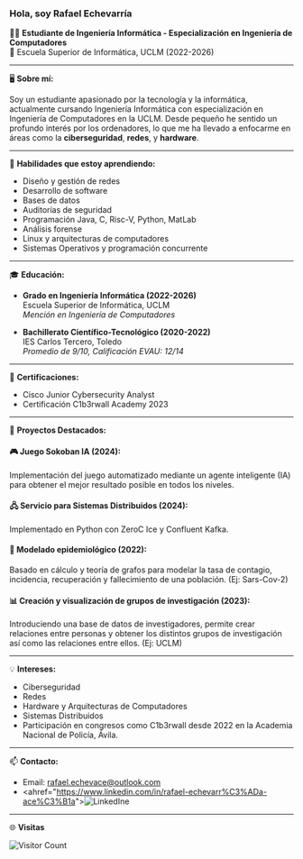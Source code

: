 
### Hola, soy Rafael Echevarría

👨‍💻 **Estudiante de Ingeniería Informática - Especialización en Ingeniería de Computadores**  
📍 Escuela Superior de Informática, UCLM (2022-2026)

---

🖥️ **Sobre mí:**

Soy un estudiante apasionado por la tecnología y la informática, actualmente cursando Ingeniería Informática con especialización en Ingeniería de Computadores en la UCLM. Desde pequeño he sentido un profundo interés por los ordenadores, lo que me ha llevado a enfocarme en áreas como la **ciberseguridad**, **redes**, y **hardware**.

---

🔧 **Habilidades que estoy aprendiendo:**

- Diseño y gestión de redes
- Desarrollo de software
- Bases de datos
- Auditorías de seguridad
- Programación Java, C, Risc-V, Python, MatLab
- Análisis forense
- Linux y arquitecturas de computadores
- Sistemas Operativos y programación concurrente

---

🎓 **Educación:**

- **Grado en Ingeniería Informática (2022-2026)**  
  Escuela Superior de Informática, UCLM  
  *Mención en Ingeniería de Computadores*

- **Bachillerato Científico-Tecnológico (2020-2022)**  
  IES Carlos Tercero, Toledo  
  *Promedio de 9/10, Calificación EVAU: 12/14*

---

🏅 **Certificaciones:**

- Cisco Junior Cybersecurity Analyst
- Certificación C1b3rwall Academy 2023

---

🌟 **Proyectos Destacados:**

#### 🎮 **Juego Sokoban IA (2024):**
Implementación del juego automatizado mediante un agente inteligente (IA) para obtener el mejor resultado posible en todos los niveles.

#### 🖧 **Servicio para Sistemas Distribuidos (2024):**
Implementado en Python con ZeroC Ice y Confluent Kafka.

#### 🦠 **Modelado epidemiológico (2022):**
Basado en cálculo y teoría de grafos para modelar la tasa de contagio, incidencia, recuperación y fallecimiento de una población. (Ej: Sars-Cov-2)

#### 📊 **Creación y visualización de grupos de investigación (2023):**
Introduciendo una base de datos de investigadores, permite crear relaciones entre personas y obtener los distintos grupos de investigación así como las relaciones entre ellos. (Ej: UCLM)

---

💡 **Intereses:**

- Ciberseguridad
- Redes
- Hardware y Arquitecturas de Computadores
- Sistemas Distribuidos
- Participación en congresos como C1b3rwall desde 2022 en la Academia Nacional de Policía, Ávila.

---

📫 **Contacto:**

- Email: rafael.echevace@outlook.com
- <ahref="<https://www.linkedin.com/in/rafael-echevarr%C3%ADa-ace%C3%B1a>">![LinkedIn](https://img.shields.io/badge/LinkedIn-0077B5?style=for-the-badge&logo=linkedin&logoColor=white)</a>e

---

🌐 **Visitas**

![Visitor Count](https://profile-counter.glitch.me/rafaechevace/count.svg)

